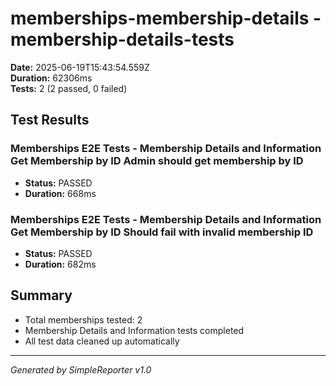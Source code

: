 # memberships-membership-details - membership-details-tests

**Date:** 2025-06-19T15:43:54.559Z  
**Duration:** 62306ms  
**Tests:** 2 (2 passed, 0 failed)

## Test Results


### Memberships E2E Tests - Membership Details and Information Get Membership by ID Admin should get membership by ID
- **Status:** PASSED
- **Duration:** 668ms



### Memberships E2E Tests - Membership Details and Information Get Membership by ID Should fail with invalid membership ID
- **Status:** PASSED
- **Duration:** 682ms



## Summary

- Total memberships tested: 2
- Membership Details and Information tests completed
- All test data cleaned up automatically

---
*Generated by SimpleReporter v1.0*
